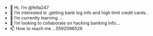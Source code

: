 - 👋 Hi, I’m @fella247
- 👀 I’m interested in .getting bank log info and high limit credit cards..
- 🌱 I’m currently learning ...
- 💞️ I’m looking to collaborate on hacking banking info...
- 📫 How to reach me ...5592096526

<!---
fella247/fella247 is a ✨ special ✨ repository because its `README.md` (this file) appears on your GitHub profile.
You can click the Preview link to take a look at your changes.
--->
